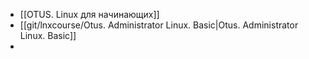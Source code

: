- [[OTUS. Linux для начинающих]]
- [[git/lnxcourse/Otus. Administrator Linux. Basic|Otus. Administrator Linux. Basic]]
- 
